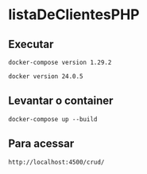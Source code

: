 # listaDeClientesPHP

## Executar

```
docker-compose version 1.29.2
```
```
docker version 24.0.5
```

## Levantar o container

```
docker-compose up --build
```


## Para acessar

```
http://localhost:4500/crud/
```